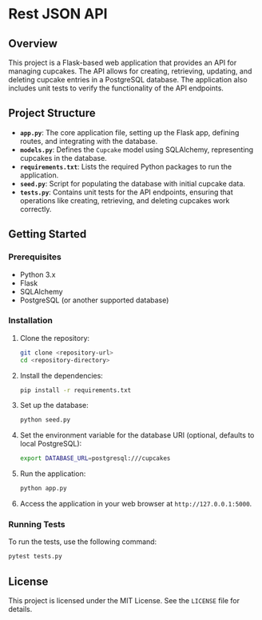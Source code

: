 # Rest JSON API

## Overview

This project is a Flask-based web application that provides an API for managing cupcakes. The API allows for creating, retrieving, updating, and deleting cupcake entries in a PostgreSQL database. The application also includes unit tests to verify the functionality of the API endpoints.

## Project Structure

- **`app.py`**: The core application file, setting up the Flask app, defining routes, and integrating with the database.
- **`models.py`**: Defines the `Cupcake` model using SQLAlchemy, representing cupcakes in the database.
- **`requirements.txt`**: Lists the required Python packages to run the application.
- **`seed.py`**: Script for populating the database with initial cupcake data.
- **`tests.py`**: Contains unit tests for the API endpoints, ensuring that operations like creating, retrieving, and deleting cupcakes work correctly.

## Getting Started

### Prerequisites

- Python 3.x
- Flask
- SQLAlchemy
- PostgreSQL (or another supported database)

### Installation

1. Clone the repository:
   ```bash
   git clone <repository-url>
   cd <repository-directory>
   ```

2. Install the dependencies:
   ```bash
   pip install -r requirements.txt
   ```

3. Set up the database:
   ```bash
   python seed.py
   ```

4. Set the environment variable for the database URI (optional, defaults to local PostgreSQL):
   ```bash
   export DATABASE_URL=postgresql:///cupcakes
   ```

5. Run the application:
   ```bash
   python app.py
   ```

6. Access the application in your web browser at `http://127.0.0.1:5000`.

### Running Tests

To run the tests, use the following command:
```bash
pytest tests.py
```

## License

This project is licensed under the MIT License. See the `LICENSE` file for details.
